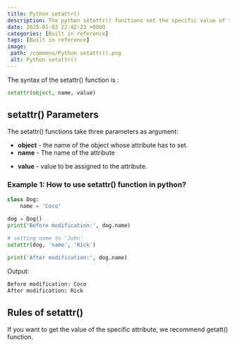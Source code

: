 ```yaml
---
title: Python setattr()
description: The python setattr() functions set the specific value of the specified attribute of the object.
date: 2025-01-03 22:42:23 +0800
categories: [Built in reference]
tags: [Built in reference]
image:
 path: /commons/Python setattr().png
 alt: Python setattr()
---
```


The syntax of the setattr() function is :

```python
setattr(object, name, value)
```

## setattr() Parameters

The setattr() functions take three parameters as argument:

<script type="text/javascript">
	atOptions = {
		'key' : 'f934c5057f4cfe34762901514605d248',
		'format' : 'iframe',
		'height' : 180,
		'width' : 800,
		'params' : {}
	};
</script>
<script type="text/javascript" src="https://www.highperformanceformat.com/f934c5057f4cfe34762901514605d248/invoke.js"></script>
* **object** \- the name of the object whose attribute has to set.   
* **name** \- The name of the attribute  
<script type="text/javascript">
	atOptions = {
		'key' : 'f934c5057f4cfe34762901514605d248',
		'format' : 'iframe',
		'height' : 180,
		'width' : 800,
		'params' : {}
	};
</script>
<script type="text/javascript" src="https://www.highperformanceformat.com/f934c5057f4cfe34762901514605d248/invoke.js"></script>
* **value** \- value to be assigned to the attribute.

### Example 1: How to use setattr() function in python?

```python
class Dog:
    name = 'Coco'
    
dog = Dog()
print('Before modification:', dog.name)

# setting name to 'John'
setattr(dog, 'name', 'Rick')

print('After modification:', dog.name)

```

Output:

```python
Before modification: Coco
After modification: Rick

```

## Rules of setattr()

<script type="text/javascript">
	atOptions = {
		'key' : 'f934c5057f4cfe34762901514605d248',
		'format' : 'iframe',
		'height' : 180,
		'width' : 800,
		'params' : {}
	};
</script>
<script type="text/javascript" src="https://www.highperformanceformat.com/f934c5057f4cfe34762901514605d248/invoke.js"></script>
If you want to get the value of the specific attribute, we recommend getatt() function.